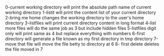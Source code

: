 0-current working directory will print the absolute path name of current working directory
1-listit will print the content list of your current directory
2-bring me home changes the working directory to the user's home directory
3-listfiles will print current directory content in long format
4-list more files will do the same job as 3 but include hidden files
5-listfiles digit only will print same as 4 but replace everything with numbers
6-first directory will generate a file known as my first directory in tmp directory
7-move that file will move the file betty to directory at 6
8- first delete deletes the file moved in 7 
